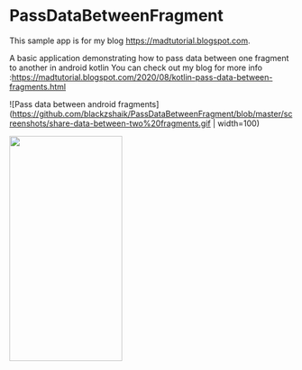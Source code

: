 # PassDataBetweenFragment

This sample app is for my blog https://madtutorial.blogspot.com.

A basic application demonstrating how to pass data between one fragment to another in android kotlin
You can check out my blog for more info :https://madtutorial.blogspot.com/2020/08/kotlin-pass-data-between-fragments.html

![Pass data between android fragments](https://github.com/blackzshaik/PassDataBetweenFragment/blob/master/screenshots/share-data-between-two%20fragments.gif | width=100)

<img src="https://camo.githubusercontent.com/..." data-canonical-src="https://gyazo.com/eb5c5741b6a9a16c692170a41a49c858.png" width="200" height="400" />
